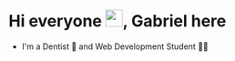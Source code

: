 # Hi everyone <img src="https://raw.githubusercontent.com/kaueMarques/kaueMarques/master/hi.gif" width="30px">, Gabriel here

- I'm a Dentist 🦷 and Web Development Student 👨‍💻



<!--
**GabrielWendich/GabrielWendich** is a ✨ _special_ ✨ repository because its `README.md` (this file) appears on your GitHub profile.

Here are some ideas to get you started:

### Hi there 👋

- 🔭 I’m currently working on ...
- 🌱 I’m currently learning ...
- 👯 I’m looking to collaborate on ...
- 🤔 I’m looking for help with ...
- 💬 Ask me about ...
- 📫 How to reach me: ...
- 😄 Pronouns: ...
- ⚡ Fun fact: ...
-->

